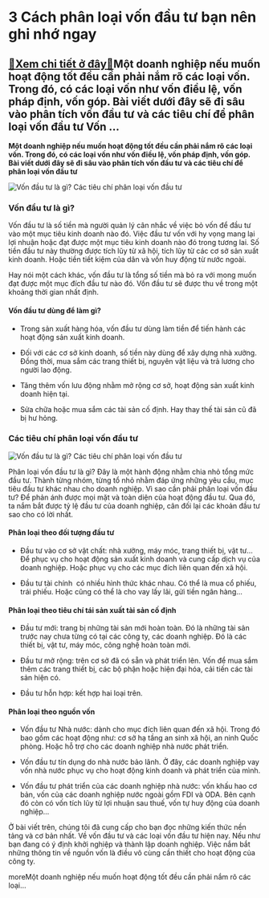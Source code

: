3 Cách phân loại vốn đầu tư bạn nên ghi nhớ ngay
================================================

[:gift:Xem chi tiết ở đây:gift:](https://hddtvn.com/3-cach-phan-loai-von-dau-tu-ban-nen-ghi-nho-ngay/)Một doanh nghiệp nếu muốn hoạt động tốt đều cần phải nắm rõ các loại vốn. Trong đó, có các loại vốn như vốn điều lệ, vốn pháp định, vốn góp. Bài viết dưới đây sẽ đi sâu vào phân tích vốn đầu tư và các tiêu chí để phân loại vốn đầu tư Vốn …
-----------------------------------------------------------------------------------------------------------------------------------------------------------------------------------------------------------------------------------------------

**Một doanh nghiệp nếu muốn hoạt động tốt đều cần phải nắm rõ các loại vốn. Trong đó, có các loại vốn như vốn điều lệ, vốn pháp định, vốn góp. Bài viết dưới đây sẽ đi sâu vào phân tích vốn đầu tư và các tiêu chí để phân loại vốn đầu tư**


![Vốn đầu tư là gì? Các tiêu chí phân loại vốn đầu tư](https://hddtvn.com/wp-content/uploads/2021/01/lending-and-20140530130236448-1568271983892306215931.jpg "Vốn đầu tư là gì? Các tiêu chí phân loại vốn đầu tư")


### **Vốn đầu tư là gì?**


Vốn đầu tư là số tiền mà người quản lý cân nhắc về việc bỏ vốn để đầu tư vào một mục tiêu kinh doanh nào đó. Việc đầu tư vốn với hy vọng mang lại lợi nhuận hoặc đạt được một mục tiêu kinh doanh nào đó trong tương lai. Số tiền đầu tư này thường được tích lũy từ xã hội, tích lũy từ các cơ sở sản xuất kinh doanh. Hoặc tiền tiết kiệm của dân và vốn huy động từ nước ngoài.


Hay nói một cách khác, vốn đầu tư là tổng số tiền mà bỏ ra với mong muốn đạt được một mục đích đầu tư nào đó. Vốn đầu tư sẽ được thu về trong một khoảng thời gian nhất định.


#### Vốn đầu tư dùng để làm gì?




* Trong sản xuất hàng hóa, vốn đầu tư dùng làm tiền để tiến hành các hoạt động sản xuất kinh doanh.

* Đối với các cơ sở kinh doanh, số tiền này dùng để xây dựng nhà xưởng. Đồng thời, mua sắm các trang thiết bị, nguyên vật liệu và trả lương cho người lao động.

* Tăng thêm vốn lưu động nhằm mở rộng cơ sở, hoạt động sản xuất kinh doanh hiện tại. 

* Sửa chữa hoặc mua sắm các tài sản cố định. Hay thay thế tài sản cũ đã bị hư hỏng.



### **Các tiêu chí phân loại vốn đầu tư**


![Vốn đầu tư là gì? Các tiêu chí phân loại vốn đầu tư](https://hddtvn.com/wp-content/uploads/2021/01/crowdfunding-mo-hinh-goi-von-cong-dong_duwu.jpg "Vốn đầu tư là gì? Các tiêu chí phân loại vốn đầu tư")


Phân loại vốn đầu tư là gì? Đây là một hành động nhằm chia nhỏ tổng mức đầu tư. Thành từng nhóm, từng tổ nhỏ nhằm đáp ứng những yêu cầu, mục tiêu đầu tư khác nhau cho doanh nghiệp. Vì sao cần phải phân loại vốn đầu tư? Để phản ánh được mọi mặt và toàn diện của hoạt động đầu tư. Qua đó, ta nắm bắt được tỷ lệ đầu tư của doanh nghiệp, cân đối lại các khoản đầu tư sao cho có lời nhất.


#### **Phân loại theo đối tượng đầu tư**




* Đầu tư vào cơ sở vật chất: nhà xưởng, máy móc, trang thiết bị, vật tư… Để phục vụ cho hoạt động sản xuất kinh doanh và cung cấp dịch vụ của doanh nghiệp. Hoặc phục vụ cho các mục đích liên quan đến xã hội.

* Đầu tư tài chính  có nhiều hình thức khác nhau. Có thể là mua cổ phiếu, trái phiếu. Hoặc cũng có thể là cho vay lấy lãi, gửi tiền ngân hàng…



#### **Phân loại theo tiêu chí tái sản xuất tài sản cố định**




* Đầu tư mới: trang bị những tài sản mới hoàn toàn. Đó là những tài sản trước nay chưa từng có tại các công ty, các doanh nghiệp. Đó là các thiết bị, vật tư, máy móc, công nghệ hoàn toàn mới.

* Đầu tư mở rộng: trên cơ sở đã có sẵn và phát triển lên. Vốn để mua sắm thêm các trang thiết bị, các bộ phận hoặc hiện đại hóa, cải tiến các tài sản hiện có.

* Đầu tư hỗn hợp: kết hợp hai loại trên.



#### **Phân loại theo nguồn vốn**




* Vốn đầu tư Nhà nước: dành cho mục đích liên quan đến xã hội. Trong đó bao gồm các hoạt động như: cơ sở hạ tầng an sinh xã hội, an ninh Quốc phòng. Hoặc hỗ trợ cho các doanh nghiệp nhà nước phát triển.

* Vốn đầu tư tín dụng do nhà nước bảo lãnh. Ở đây, các doanh nghiệp vay vốn nhà nước phục vụ cho hoạt động kinh doanh và phát triển của mình.

* Vốn đầu tư phát triển của các doanh nghiệp nhà nước: vốn khấu hao cơ bản, vốn của các doanh nghiệp nước ngoài gồm FDI và ODA. Bên cạnh đó còn có vốn tích lũy từ lợi nhuận sau thuế, vốn tự huy động của doanh nghiệp…



Ở bài viết trên, chúng tôi đã cung cấp cho bạn đọc những kiến thức nền tảng và cơ bản nhất. Về vốn đầu tư và các loại vốn đầu tư hiện nay. Nếu như bạn đang có ý định khởi nghiệp và thành lập doanh nghiệp. Việc nắm bắt những thông tin về nguồn vốn là điều vô cùng cần thiết cho hoạt động của công ty.


moreMột doanh nghiệp nếu muốn hoạt động tốt đều cần phải nắm rõ các loại…

